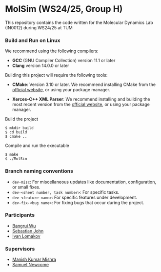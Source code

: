 MolSim (WS24/25, Group H)
===

This repository contains the code written for the Molecular Dynamics Lab (IN0012) during WS24/25 at TUM

### Build and Run on Linux 

We recommend using the following compilers:

- **GCC** (GNU Compiler Collection) version 11.1 or later
- **Clang** version 14.0.0 or later

Building this project will require the following tools:

- **CMake**: Version 3.10 or later.
  We recommend installing CMake from the [official website](https://cmake.org/download/), or using your package manager.

- **Xerces-C++ XML Parser**:
  We recommend installing and building the most recent version from the [official website](https://xerces.apache.org/xerces-c/), or using your package manager. 
   
Build the project

```
$ mkdir build
$ cd build
$ cmake ..
``` 

Compile and run the executable

```
$ make
$ ./MolSim
``` 

### Branch naming conventions

- `dev-misc`: For miscellaneous updates like documentation, configuration, or small fixes.
- `dev-<sheet number, task number>`: For specific tasks.
- `dev-<feature-name>`: For specific features under development.
- `dev-fix-<bug name>`: For fixing bugs that occur during the project.

### Participants

- [Bangrui Wu](https://github.com/BangruiW)
- [Sebastian John](https://github.com/sebastian-j-john)
- [Ivan Lomakov](https://github.com/LivanKov)

### Supervisors

- [Manish Kumar Mishra](https://github.com/manishmishra6016)
- [Samuel Newcome](https://github.com/SamNewcome)
